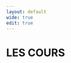 ```yaml
---
layout: default
wide: true
edit: true
---
```


<div class="post">
<h1 class="post-title">LES COURS</h1>
</div>


